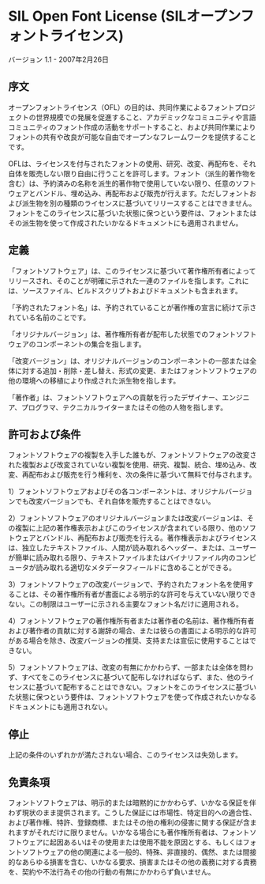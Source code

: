SIL Open Font License (SILオープンフォントライセンス) 
=====================================================

バージョン 1.1 - 2007年2月26日

序文 
----

オープンフォントライセンス（OFL）の目的は、共同作業によるフォントプロジェクトの世界規模での発展を促進すること、アカデミックなコミュニティや言語コミュニティのフォント作成の活動をサポートすること、および共同作業によりフォントの共有や改良が可能な自由でオープンなフレームワークを提供することです。

OFLは、ライセンスを付与されたフォントの使用、研究、改変、再配布を、それ自体を販売しない限り自由に行うことを許可します。フォント（派生的著作物を含む）は、予約済みの名称を派生的著作物で使用していない限り、任意のソフトウェアとバンドル、埋め込み、再配布および販売が行えます。ただしフォントおよび派生物を別の種類のライセンスに基づいてリリースすることはできません。フォントをこのライセンスに基づいた状態に保つという要件は、フォントまたはその派生物を使って作成されたいかなるドキュメントにも適用されません。

定義 
----

「フォントソフトウェア」は、このライセンスに基づいて著作権所有者によってリリースされ、そのことが明確に示された一連のファイルを指します。これには、ソースファイル、ビルドスクリプトおよびドキュメントも含まれます。

「予約されたフォント名」は、予約されていることが著作権の宣言に続けて示されている名前のことです。

「オリジナルバージョン」は、著作権所有者が配布した状態でのフォントソフトウェアのコンポーネントの集合を指します。

「改変バージョン」は、オリジナルバージョンのコンポーネントの一部または全体に対する追加・削除・差し替え、形式の変更、またはフォントソフトウェアの他の環境への移植により作成された派生物を指します。

「著作者」は、フォントソフトウェアへの貢献を行ったデザイナー、エンジニア、プログラマ、テクニカルライターまたはその他の人物を指します。

許可および条件 
--------------

フォントソフトウェアの複製を入手した誰もが、フォントソフトウェアの改変された複製および改変されていない複製を使用、研究、複製、統合、埋め込み、改変、再配布および販売を行う権利を、次の条件に基づいて無料で付与されます。

1）フォントソフトウェアおよびその各コンポーネントは、オリジナルバージョンでも改変バージョンでも、それ自体を販売することはできない。

2）フォントソフトウェアのオリジナルバージョンまたは改変バージョンは、その複製に上記の著作権表示およびこのライセンスが含まれている限り、他のソフトウェアとバンドル、再配布および販売を行える。著作権表示およびライセンスは、独立したテキストファイル、人間が読み取れるヘッダー、または、ユーザーが簡単に読み取れる限り、テキストファイルまたはバイナリファイル内のコンピュータが読み取れる適切なメタデータフィールドに含めることができる。

3）フォントソフトウェアの改変バージョンで、予約されたフォント名を使用することは、その著作権所有者が書面による明示的な許可を与えていない限りできない。この制限はユーザーに示される主要なフォント名だけに適用される。

4）フォントソフトウェアの著作権所有者または著作者の名前は、著作権所有者および著作者の貢献に対する謝辞の場合、または彼らの書面による明示的な許可がある場合を除き、改変バージョンの推奨、支持または宣伝に使用することはできない。

5）フォントソフトウェアは、改変の有無にかかわらず、一部または全体を問わず、すべてをこのライセンスに基づいて配布しなければならず、また、他のライセンスに基づいて配布することはできない。フォントをこのライセンスに基づいた状態に保つという要件は、フォントソフトウェアを使って作成されたいかなるドキュメントにも適用されない。

停止 
----

上記の条件のいずれかが満たされない場合、このライセンスは失効します。

免責条項 
--------

フォントソフトウェアは、明示的または暗黙的にかかわらず、いかなる保証を伴わず現状のまま提供されます。こうした保証には市場性、特定目的への適合性、および著作権、特許、登録商標、またはその他の権利の侵害に関する保証が含まれますがそれだけに限りません。いかなる場合にも著作権所有者は、フォントソフトウェアに起因あるいはその使用または使用不能を原因とする、もしくはフォントソフトウェアの他の関連による一般的、特殊、非直接的、偶然、または間接的なあらゆる損害を含む、いかなる要求、損害またはその他の義務に対する責務を、契約や不法行為その他の行動の有無にかかわらず負いません。
